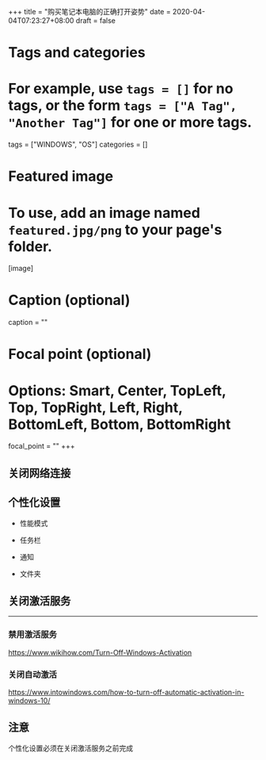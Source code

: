+++
title = "购买笔记本电脑的正确打开姿势"
date = 2020-04-04T07:23:27+08:00
draft = false

# Tags and categories
# For example, use `tags = []` for no tags, or the form `tags = ["A Tag", "Another Tag"]` for one or more tags.
tags = ["WINDOWS", "OS"]
categories = []

# Featured image
# To use, add an image named `featured.jpg/png` to your page's folder. 
[image]
  # Caption (optional)
  caption = ""

  # Focal point (optional)
  # Options: Smart, Center, TopLeft, Top, TopRight, Left, Right, BottomLeft, Bottom, BottomRight
  focal_point = ""
+++

## 关闭网络连接


## 个性化设置

- 性能模式

- 任务栏

- 通知

- 文件夹

## 关闭激活服务

---

### 禁用激活服务

https://www.wikihow.com/Turn-Off-Windows-Activation

### 关闭自动激活

https://www.intowindows.com/how-to-turn-off-automatic-activation-in-windows-10/

## 注意

个性化设置必须在关闭激活服务之前完成

